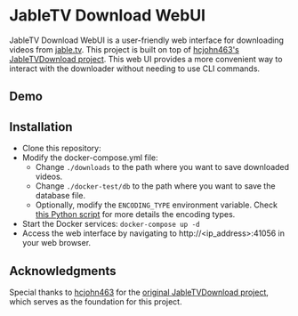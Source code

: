 # JableTV Download WebUI

JableTV Download WebUI is a user-friendly web interface for downloading videos from [jable.tv](https://jable.tv/). This project is built on top of [hcjohn463's JableTVDownload project](https://github.com/hcjohn463/JableTVDownload). This web UI provides a more convenient way to interact with the downloader without needing to use CLI commands.

## Demo

## Installation

- Clone this repository:
- Modify the docker-compose.yml file:
    - Change `./downloads` to the path where you want to save downloaded videos.
    - Change `./docker-test/db` to the path where you want to save the database file.
    - Optionally, modify the `ENCODING_TYPE` environment variable. Check [this Python script](https://github.com/hcjohn463/JableTVDownload/blob/main/download.py) for more details the encoding types.
- Start the Docker services: `docker-compose up -d`
- Access the web interface by navigating to http://<ip_address>:41056 in your web browser.

## Acknowledgments

Special thanks to [hcjohn463](https://github.com/hcjohn463) for the [original JableTVDownload project](https://github.com/hcjohn463/JableTVDownload/tree/main), which serves as the foundation for this project.




